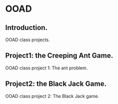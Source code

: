 # OOAD
     
## Introduction.    
OOAD class projects. 
     
## Project1: the Creeping Ant Game.     
OOAD class project 1: The ant problem.   

## Project2: the Black Jack Game.     
OOAD class project 2: The Black Jack game.
